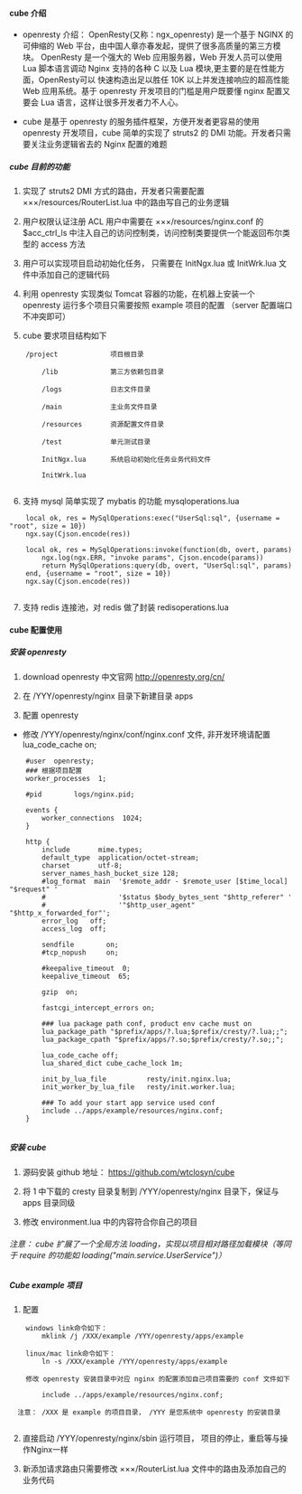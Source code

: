 #### cube 介绍

* openresty 介绍： OpenResty(又称：ngx_openresty) 是一个基于 NGINX 的可伸缩的 Web 平台，由中国人章亦春发起，提供了很多高质量的第三方模块。
                OpenResty 是一个强大的 Web 应用服务器，Web 开发人员可以使用 Lua 脚本语言调动 Nginx 支持的各种 C 以及 Lua 模块,更主要的是在性能方面，OpenResty可以 快速构造出足以胜任 10K 以上并发连接响应的超高性能 Web 应用系统。基于 openresty 开发项目的门槛是用户既要懂 nginx 配置又要会 Lua 语言，这样让很多开发者力不人心。
                
* cube 是基于 openresty 的服务插件框架，方便开发者更容易的使用 openresty 开发项目，cube 简单的实现了 struts2 的 DMI 功能。开发者只需要关注业务逻辑省去的 Nginx 配置的难题
 
##### cube 目前的功能

1. 实现了 struts2 DMI 方式的路由，开发者只需要配置 ×××/resources/RouterList.lua 中的路由写自己的业务逻辑

2. 用户权限认证注册 ACL 用户中需要在 ×××/resources/nginx.conf 的 $acc_ctrl_ls 中注入自己的访问控制类，访问控制类要提供一个能返回布尔类型的 access 方法

3. 用户可以实现项目启动初始化任务， 只需要在 InitNgx.lua 或 InitWrk.lua 文件中添加自己的逻辑代码

4. 利用 openresty 实现类似 Tomcat 容器的功能，在机器上安装一个 openresty 运行多个项目只需要按照 example 项目的配置 （server 配置端口不冲突即可） 

5. cube 要求项目结构如下

```
    /project             项目根目录
    
        /lib             第三方依赖包目录
        
        /logs            日志文件目录
        
        /main            主业务文件目录
        
        /resources       资源配置文件目录
        
        /test            单元测试目录
        
        InitNgx.lua      系统启动初始化任务业务代码文件
        
        InitWrk.lua      
 
```

6. 支持 mysql 简单实现了 mybatis 的功能 mysqloperations.lua

```
    local ok, res = MySqlOperations:exec("UserSql:sql", {username = "root", size = 10})
    ngx.say(Cjson.encode(res))
    
    local ok, res = MySqlOperations:invoke(function(db, overt, params)
        ngx.log(ngx.ERR, "invoke params", Cjson.encode(params))
        return MySqlOperations:query(db, overt, "UserSql:sql", params)
    end, {username = "root", size = 10})
    ngx.say(Cjson.encode(res))
    
```

7. 支持 redis 连接池，对 redis 做了封装 redisoperations.lua

#### cube 配置使用

##### 安装 openresty 

1. download openresty 中文官网 http://openresty.org/cn/

2. 在 /YYY/openresty/nginx 目录下新建目录 apps

3. 配置 openresty 

* 修改 /YYY/openresty/nginx/conf/nginx.conf 文件, 非开发环境请配置 lua_code_cache on;

```
    #user  openresty;
    ### 根据项目配置
    worker_processes  1;
    
    #pid        logs/nginx.pid;
    
    events {
        worker_connections  1024;
    }
    
    http {
        include       mime.types;
        default_type  application/octet-stream;
    	charset 	  utf-8;
    	server_names_hash_bucket_size 128;
        #log_format  main  '$remote_addr - $remote_user [$time_local] "$request" '
        #                  '$status $body_bytes_sent "$http_referer" '
        #                  '"$http_user_agent" "$http_x_forwarded_for"';
    	error_log   off;
    	access_log  off;
    
        sendfile        on;
        #tcp_nopush     on;
    
        #keepalive_timeout  0;
        keepalive_timeout  65;
    
        gzip  on;
    
    	fastcgi_intercept_errors on;
    
    	### lua package path conf, product env cache must on 
    	lua_package_path "$prefix/apps/?.lua;$prefix/cresty/?.lua;;";
        lua_package_cpath "$prefix/apps/?.so;$prefix/cresty/?.so;;";
    
    	lua_code_cache off;
    	lua_shared_dict cube_cache_lock 1m;
    	
    	init_by_lua_file          resty/init.nginx.lua;
    	init_worker_by_lua_file   resty/init.worker.lua;
    
    	### To add your start app service used conf 
    	include ../apps/example/resources/nginx.conf;
    }
    
```  

##### 安装 cube

1. 源码安装 github 地址： https://github.com/wtclosyn/cube
 
2. 将 1 中下载的 cresty 目录复制到 /YYY/openresty/nginx 目录下，保证与 apps 目录同级

3. 修改 environment.lua 中的内容符合你自己的项目

###### 注意： cube 扩展了一个全局方法 loading，实现以项目相对路径加载模块（等同于 require 的功能如 loading("main.service.UserService")）

##### Cube example 项目

1. 配置

``` 
    windows link命令如下：
        mklink /j /XXX/example /YYY/openresty/apps/example
    
    linux/mac link命令如下：
        ln -s /XXX/example /YYY/openresty/apps/example
        
    修改 openresty 安装目录中对应 nginx 的配置添加自己项目需要的 conf 文件如下
    
        include ../apps/example/resources/nginx.conf;
        
  注意： /XXX 是 example 的项目目录， /YYY 是您系统中 openresty 的安装目录
  
```    

2. 直接启动 /YYY/openresty/nginx/sbin 运行项目， 项目的停止，重启等与操作Nginx一样

3. 新添加请求路由只需要修改 ×××/RouterList.lua 文件中的路由及添加自己的业务代码
